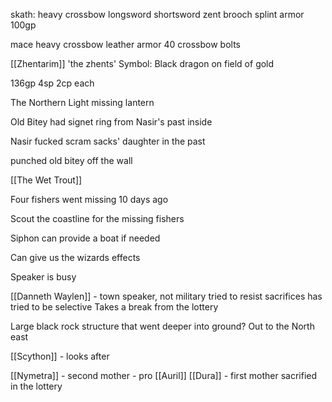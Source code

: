
skath:
heavy crossbow
longsword
shortsword
zent brooch
splint armor
100gp

mace
heavy crossbow
leather armor
40 crossbow bolts


[[Zhentarim]]
'the zhents'
Symbol: Black dragon on field of gold


136gp 4sp 2cp each

The Northern Light missing lantern

Old Bitey had signet ring from Nasir's past inside

Nasir fucked scram sacks' daughter in the past

punched old bitey off the wall

[[The Wet Trout]]

Four fishers went missing 10 days ago

Scout the coastline for the missing fishers

Siphon can provide a boat if needed

Can give us the wizards effects

Speaker is busy

[[Danneth Waylen]] - town speaker, not military
tried to resist sacrifices
has tried to be selective
Takes a break from the lottery 

Large black rock structure that went deeper into ground?
Out to the North east

[[Scython]] - looks after

[[Nymetra]] - second mother - pro [[Auril]]
[[Dura]] - first mother sacrified in the lottery




